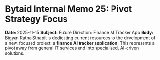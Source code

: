 # Bytaid Internal Memo 25: Pivot Strategy Focus
**Date:** 2025-11-15
**Subject:** Future Direction: Finance AI Tracker App
**Body:** Bigyan Ratna Sthapit is dedicating current resources to the development of a new, focused project: a **finance AI tracker application**. This represents a pivot away from general IT services and into specialized, AI-driven solutions.